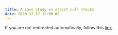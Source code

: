 ```yaml
---
title: A case study on strict null checks
date: 2020-12-17 12:00:02
---
```


<script type="text/javascript">
  window.location.href = 'https://www.figma.com/blog/inside-figma-a-case-study-on-strict-null-checks/';
</script>

If you are not redirected automatically, follow this <a href="https://www.figma.com/blog/inside-figma-a-case-study-on-strict-null-checks/">link</a>.
